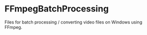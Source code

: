# FFmpegBatchProcessing
Files for batch processing / converting video files on Windows using FFmpeg.
